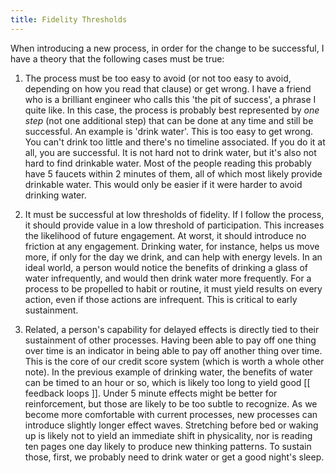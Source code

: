 ```yaml
---
title: Fidelity Thresholds
---
```


When introducing a new process, in order for the change to be successful, I have a theory that the following cases must be true:

1. The process must be too easy to avoid (or not too easy to avoid, depending on how you read that clause) or get wrong. I have a friend who is a brilliant engineer who calls this 'the pit of success', a phrase I quite like. In this case, the process is probably best represented by _one step_ (not one additional step) that can be done at any time and still be successful. An example is 'drink water'. This is too easy to get wrong. You can't drink too little and there's no timeline associated. If you do it at all, you are successful. It is not hard not to drink water, but it's also not hard to find drinkable water. Most of the people reading this probably have 5 faucets within 2 minutes of them, all of which most likely provide drinkable water. This would only be easier if it were harder to avoid drinking water.

2. It must be successful at low thresholds of fidelity. If I follow the process, it should provide value in a low threshold of participation. This increases the likelihood of future engagement. At worst, it should introduce no friction at any engagement. Drinking water, for instance, helps us move more, if only for the day we drink, and can help with energy levels. In an ideal world, a person would notice the benefits of drinking a glass of water infrequently, and would then drink water more frequently. For a process to be propelled to habit or routine, it must yield results on every action, even if those actions are infrequent. This is critical to early sustainment.

3. Related, a person's capability for delayed effects is directly tied to their sustainment of other processes. Having been able to pay off one thing over time is an indicator in being able to pay off another thing over time. This is the core of our credit score system (which is worth a whole other note). In the previous example of drinking water, the benefits of water can be timed to an hour or so, which is likely too long to yield good [[ feedback loops ]]. Under 5 minute effects might be better for reinforcement, but those are likely to be too subtle to recognize. As we become more comfortable with current processes, new processes can introduce slightly longer effect waves. Stretching before bed or waking up is likely not to yield an immediate shift in physicality, nor is reading ten pages one day likely to produce new thinking patterns. To sustain those, first, we probably need to drink water or get a good night's sleep.
